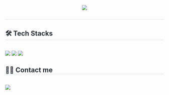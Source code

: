 <div align= "center">
    <img src="https://capsule-render.vercel.app/api?type=wave&color=0:b51a00,100:&height=180&text=좋은%20날이야~&animation=&fontColor=000000&fontSize=50" />
    </div>
    <div style="text-align: left;"> 
    <h2 style="border-bottom: 1px solid #d8dee4; color: #282d33;">  </h2>  
    <div style="font-weight: 700; font-size: 15px; text-align: left; color: #282d33;">  </div> 
    </div>
    <div style="text-align: left;">
    <h2 style="border-bottom: 1px solid #d8dee4; color: #282d33;"> 🛠️ Tech Stacks </h2> <br> 
    <div style="margin: ; text-align: left;" "text-align: left;"> <img src="https://img.shields.io/badge/IOS-000000?style=flat&logo=IOS&logoColor=white">
          <img src="https://img.shields.io/badge/Swift-F05138?style=flat&logo=Swift&logoColor=white">
          <img src="https://img.shields.io/badge/Firebase-FFCA28?style=flat&logo=Firebase&logoColor=white">
          </div>
    </div>
    <div style="text-align: left;">
    <h2 style="border-bottom: 1px solid #d8dee4; color: #282d33;"> 🧑‍💻 Contact me </h2> <br> 
    <div style="text-align: left;"> <a href=mailto:wogus3936@gmail.com> <img src="https://img.shields.io/badge/Gmail-EA4335?style=flat&logo=Gmail&logoColor=white&link=mailto:wogus3936@gmail.com"> </a>
          </div>  <br> 
    <div style="text-align: left;">  </div> 
    </div>
    
